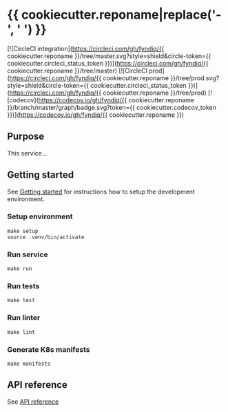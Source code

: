 # {{ cookiecutter.reponame|replace('-', ' ') }}

[![CircleCI integration](https://circleci.com/gh/fyndiq/{{ cookiecutter.reponame }}/tree/master.svg?style=shield&circle-token={{ cookiecutter.circleci_status_token }})](https://circleci.com/gh/fyndiq/{{ cookiecutter.reponame }}/tree/master)
[![CircleCI prod](https://circleci.com/gh/fyndiq/{{ cookiecutter.reponame }}/tree/prod.svg?style=shield&circle-token={{ cookiecutter.circleci_status_token }})](https://circleci.com/gh/fyndiq/{{ cookiecutter.reponame }}/tree/prod)
[![codecov](https://codecov.io/gh/fyndiq/{{ cookiecutter.reponame }}/branch/master/graph/badge.svg?token={{ cookiecutter.codecov_token }})](https://codecov.io/gh/fyndiq/{{ cookiecutter.reponame }})

## Purpose

This service...

## Getting started

See [Getting started](https://github.com/fyndiq/fyndiq-2.0#getting-started) for
instructions how to setup the development environment.

### Setup environment

    make setup
    source .venv/bin/activate

### Run service

    make run

### Run tests

    make test

### Run linter

    make lint

### Generate K8s manifests

    make manifests

## API reference

See [API reference](docs/api/README.md)

